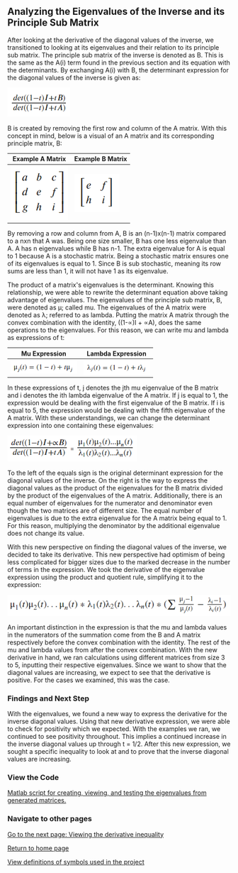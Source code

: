 ## Analyzing the Eigenvalues of the Inverse and its Principle Sub Matrix

After looking at the derivative of the diagonal values of the inverse, we transitioned to looking at its eigenvalues and their relation to its principle sub matrix. The principle sub matrix of the inverse is denoted as B. This is the same as the A(i) term found in the previous section and its equation with the determinants. By exchanging A(i) with B, the determinant expression for the diagonal values of the inverse is given as:

![](images/determinant_expression_using_b.png)

B is created by removing the first row and column of the A matrix. With this concept in mind, below is a visual of an A matrix and its corresponding principle matrix, B:

| Example A Matrix | Example B Matrix|
| ----- | ----- |
| ![](images/example_a_matrix.png)| ![](images/example_b_matrix.png) | 



By removing a row and column from A, B is an (n-1)x(n-1) matrix compared to a nxn that A was. Being one size smaller, B has one less eigenvalue than A. A has n eigenvalues while B has n-1. The extra eigenvalue for A is equal to 1 because A is a stochastic matrix. Being a stochastic matrix ensures one of its eigenvalues is equal to 1. Since B is sub stochastic, meaning its row sums are less than 1, it will not have 1 as its eigenvalue.

The product of a matrix's eigenvalues is the determinant. Knowing this relationship, we were able to rewrite the determinant equation above taking advantage of eigenvalues. The eigenvalues of the principle sub matrix, B, were denoted as μ; called mu. The eigenvalues of the A matrix were denoted as λ; referred to as lambda. Putting the matrix A matrix through the convex combination with the identity, ((1-∝)I + ∝A), does the same operations to the eigenvalues. For this reason, we can write mu and lambda as expressions of t:

|Mu Expression | Lambda Expression|
| ----------  | ------------ |
|![](images/mu_expression.png)| ![](images/lambda_expression.png) |

In these expressions of t, j denotes the jth mu eigenvalue of the B matrix and i denotes the ith lambda eigenvalue of the A matrix. If j is equal to 1, the expression would be dealing with the first eigenvalue of the B matrix. If i is equal to 5, the expression would be dealing with the fifth eigenvalue of the A matrix. With these understandings, we can change the determinant expression into one containing these eigenvalues:
                     
![](images/eigenvalue_equation.png)

To the left of the equals sign is the original determinant expression for the diagonal values of the inverse. On the right is the way to express the diagonal values as the product of the eigenvalues for the B matrix divided by the product of the eigenvalues of the A matrix. Additionally, there is an equal number of eigenvalues for the numerator and denominator even though the two matrices are of different size. The equal number of eigenvalues is due to the extra eigenvalue for the A matrix being equal to 1. For this reason, multiplying the denominator by the additional eigenvalue does not change its value.

With this new perspective on finding the diagonal values of the inverse, we decided to take its derivative. This new perspective had optimism of being less complicated for bigger sizes due to the marked decrease in the number of terms in the expression. We took the derivative of the eigenvalue expression using the product and quotient rule, simplifying it to the expression:

![](images/eigenvalue_derivative.png)

An important distinction in the expression is that the mu and lambda values in the numerators of the summation come from the B and A matrix respectively before the convex combination with the identity. The rest of the mu and lambda values from after the convex combination. With the new derivative in hand, we ran calculations using different matrices from size 3 to 5, inputting their respective eigenvalues. Since we want to show that the diagonal values are increasing, we expect to see that the derivative is positive. For the cases we examined, this was the case. 

### Findings and Next Step

With the eigenvalues, we found a new way to express the derivative for the inverse diagonal values. Using that new derivative expression, we were able to check for positivity which we expected. With the examples we ran, we continued to see positivity throughout. This implies a continued increase in the inverse diagonal values up through t = 1/2. After this new expression, we sought a specific inequality to look at and to prove that the inverse diagonal values are increasing.

### View the Code

[Matlab script for creating, viewing, and testing the eigenvalues from generated matrices.](code_files/evaluating_eigenvalues_trends.m)

### Navigate to other pages
[Go to the next page: Viewing the derivative inequality](inequality_findings.md)

[Return to home page](README.md)

[View definitions of symbols used in the project](definitions.md)



